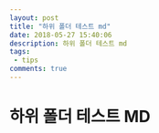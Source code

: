 ```yaml
---
layout: post
title: "하위 폴더 테스트 md"
date: 2018-05-27 15:40:06
description: 하위 폴더 테스트 md
tags: 
 - tips
comments: true
---
```


# 하위 폴더 테스트 MD


